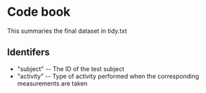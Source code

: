# Code book
This summaries the final dataset in tidy.txt

## Identifers

* "subject" -- The ID of the test subject
* "activity" -- Type of activity performed when the corresponding measurements are taken
